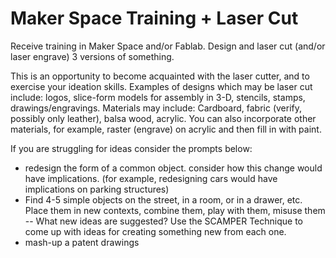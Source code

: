 # Maker Space Training + Laser Cut

Receive training in Maker Space and/or Fablab. Design and laser cut (and/or laser engrave) 3 versions of something. 

This is an opportunity to become acquainted with the laser cutter, and to exercise your ideation skills. Examples of designs which may be laser cut include: logos, slice-form models for assembly in 3-D, stencils, stamps, drawings/engravings.
Materials may include: Cardboard, fabric (verify, possibly only leather), balsa wood, acrylic. You can also incorporate other materials, for example, raster (engrave) on acrylic and then fill in with paint. 

If you are struggling for ideas consider the prompts below:
* redesign the form of a common object. consider how this change would have implications. (for example, redesigning cars would have implications on parking structures)
* Find 4-5 simple objects on the street, in a room, or in a drawer, etc. Place them in new contexts, combine them, play with them, misuse them -- What new ideas are suggested? Use the SCAMPER Technique to come up with ideas for creating something new from each one.
* mash-up a patent drawings 
